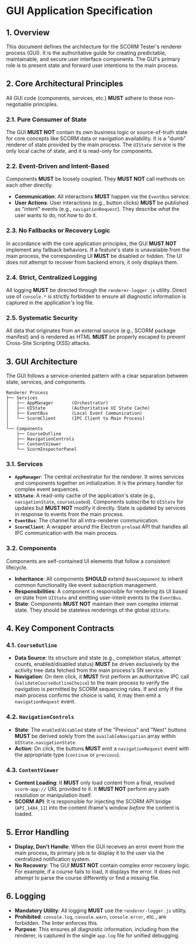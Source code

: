# GUI Application Specification

## 1. Overview

This document defines the architecture for the SCORM Tester's renderer process (GUI). It is the authoritative guide for creating predictable, maintainable, and secure user interface components. The GUI's primary role is to present state and forward user intentions to the main process.

## 2. Core Architectural Principles

All GUI code (components, services, etc.) **MUST** adhere to these non-negotiable principles.

### 2.1. Pure Consumer of State
The GUI **MUST NOT** contain its own business logic or source-of-truth state for core concepts like SCORM data or navigation availability. It is a "dumb" renderer of state provided by the main process. The `UIState` service is the only local cache of state, and it is read-only for components.

### 2.2. Event-Driven and Intent-Based
Components **MUST** be loosely coupled. They **MUST NOT** call methods on each other directly. 
- **Communication**: All interactions **MUST** happen via the `EventBus` service.
- **User Actions**: User interactions (e.g., button clicks) **MUST** be published as "intent" events (e.g., `navigationRequest`). They describe *what* the user wants to do, not *how* to do it.

### 2.3. No Fallbacks or Recovery Logic
In accordance with the core application principles, the GUI **MUST NOT** implement any fallback behaviors. If a feature's state is unavailable from the main process, the corresponding UI **MUST** be disabled or hidden. The UI does not attempt to recover from backend errors; it only displays them.

### 2.4. Strict, Centralized Logging
All logging **MUST** be directed through the `renderer-logger.js` utility. Direct use of `console.*` is strictly forbidden to ensure all diagnostic information is captured in the application's log file.

### 2.5. Systematic Security
All data that originates from an external source (e.g., SCORM package manifest) and is rendered as HTML **MUST** be properly escaped to prevent Cross-Site Scripting (XSS) attacks.

## 3. GUI Architecture

The GUI follows a service-oriented pattern with a clear separation between state, services, and components.

```
Renderer Process
├── Services
│   ├── AppManager       (Orchestrator)
│   ├── UIState          (Authoritative UI State Cache)
│   ├── EventBus         (Local Event Communication)
│   └── ScormClient      (IPC Client to Main Process)
│
└── Components
    ├── CourseOutline
    ├── NavigationControls
    ├── ContentViewer
    └── ScormInspectorPanel
```

### 3.1. Services
*   **`AppManager`**: The central orchestrator for the renderer. It wires services and components together on initialization. It is the primary handler for complex event sequences.
*   **`UIState`**: A read-only cache of the application's state (e.g., `navigationState`, `courseLoaded`). Components subscribe to `UIState` for updates but **MUST NOT** modify it directly. State is updated by services in response to events from the main process.
*   **`EventBus`**: The channel for all intra-renderer communication. 
*   **`ScormClient`**: A wrapper around the Electron `preload` API that handles all IPC communication with the main process.

### 3.2. Components
Components are self-contained UI elements that follow a consistent lifecycle.
*   **Inheritance**: All components **SHOULD** extend `BaseComponent` to inherit common functionality like event subscription management.
*   **Responsibilities**: A component is responsible for rendering its UI based on state from `UIState` and emitting user-intent events to the `EventBus`.
*   **State**: Components **MUST NOT** maintain their own complex internal state. They should be stateless renderings of the global `UIState`.

## 4. Key Component Contracts

### 4.1. `CourseOutline`
*   **Data Source**: Its structure and state (e.g., completion status, attempt counts, enabled/disabled status) **MUST** be driven exclusively by the activity tree data fetched from the main process's SN service.
*   **Navigation**: On item click, it **MUST** first perform an authoritative IPC call (`validateCourseOutlineChoice`) to the main process to verify the navigation is permitted by SCORM sequencing rules. If and only if the main process confirms the choice is valid, it may then emit a `navigationRequest` event.

### 4.2. `NavigationControls`
*   **State**: The `enabled`/`disabled` state of the "Previous" and "Next" buttons **MUST** be derived solely from the `availableNavigation` array within `UIState.navigationState`.
*   **Action**: On click, the buttons **MUST** emit a `navigationRequest` event with the appropriate type (`continue` or `previous`).

### 4.3. `ContentViewer`
*   **Content Loading**: It **MUST** only load content from a final, resolved `scorm-app://` URL provided to it. It **MUST NOT** perform any path resolution or manipulation itself.
*   **SCORM API**: It is responsible for injecting the SCORM API bridge (`API_1484_11`) into the content iframe's window *before* the content is loaded.

## 5. Error Handling

*   **Display, Don't Handle**: When the GUI receives an error event from the main process, its primary job is to display it to the user via the centralized notification system.
*   **No Recovery**: The GUI **MUST NOT** contain complex error recovery logic. For example, if a course fails to load, it displays the error. It does not attempt to parse the course differently or find a missing file.

## 6. Logging

*   **Mandatory Utility**: All logging **MUST** use the `renderer-logger.js` utility.
*   **Prohibited**: `console.log`, `console.warn`, `console.error`, etc., are forbidden. The linter enforces this.
*   **Purpose**: This ensures all diagnostic information, including from the renderer, is captured in the single `app.log` file for unified debugging.
